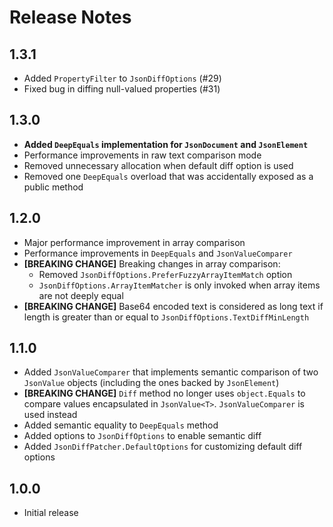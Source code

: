 # Release Notes

## 1.3.1

- Added `PropertyFilter` to `JsonDiffOptions` (#29)
- Fixed bug in diffing null-valued properties (#31)

## 1.3.0

- **Added `DeepEquals` implementation for `JsonDocument` and `JsonElement`**
- Performance improvements in raw text comparison mode
- Removed unnecessary allocation when default diff option is used
- Removed one `DeepEquals` overload that was accidentally exposed as a public method

## 1.2.0

- Major performance improvement in array comparison
- Performance improvements in `DeepEquals` and `JsonValueComparer`
- **[BREAKING CHANGE]** Breaking changes in array comparison:
  - Removed `JsonDiffOptions.PreferFuzzyArrayItemMatch` option
  - `JsonDiffOptions.ArrayItemMatcher` is only invoked when array items are not deeply equal
- **[BREAKING CHANGE]** Base64 encoded text is considered as long text if length is greater than or equal to `JsonDiffOptions.TextDiffMinLength`

## 1.1.0

- Added `JsonValueComparer` that implements semantic comparison of two `JsonValue` objects (including the ones backed by `JsonElement`)
- **[BREAKING CHANGE]** `Diff` method no longer uses `object.Equals` to compare values encapsulated in `JsonValue<T>`. `JsonValueComparer` is used instead
- Added semantic equality to `DeepEquals` method
- Added options to `JsonDiffOptions` to enable semantic diff
- Added `JsonDiffPatcher.DefaultOptions` for customizing default diff options

## 1.0.0

- Initial release

